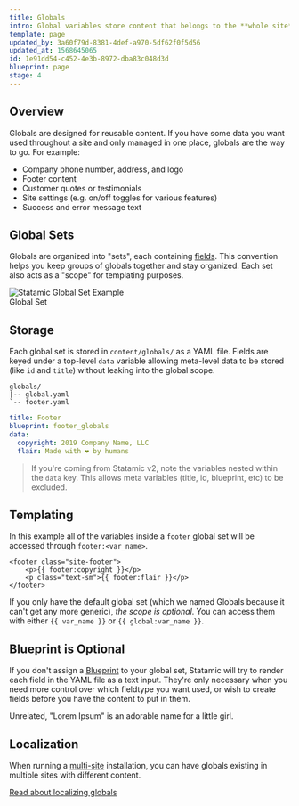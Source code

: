 ```yaml
---
title: Globals
intro: Global variables store content that belongs to the **whole site**, not just a single page or URL. Globals are available everywhere, in all of your views, all of the time. Just like the memory of eating your first hot pepper. 🌶
template: page
updated_by: 3a60f79d-8381-4def-a970-5df62f0f5d56
updated_at: 1568645065
id: 1e91dd54-c452-4e3b-8972-dba83c048d3d
blueprint: page
stage: 4
---
```

## Overview

Globals are designed for reusable content. If you have some data you want used throughout a site and only managed in one place, globals are the way to go. For example:

- Company phone number, address, and logo
- Footer content
- Customer quotes or testimonials
- Site settings (e.g. on/off toggles for various features)
- Success and error message text

## Global Sets

Globals are organized into "sets", each containing [fields](/fields). This convention helps you keep groups of globals together and stay organized. Each set also acts as a "scope" for templating purposes.

<div class="screenshot">
    <img src="/img/global-set-footer.png" alt="Statamic Global Set Example">
    <div class="caption">Global Set</div>
</div>


## Storage

Each global set is stored in `content/globals/` as a YAML file. Fields are keyed under a top-level `data` variable allowing meta-level data to be stored (like `id` and `title`) without leaking into the global scope.

``` files
globals/
|-- global.yaml
`-- footer.yaml
```

``` yaml
title: Footer
blueprint: footer_globals
data:
  copyright: 2019 Company Name, LLC
  flair: Made with ❤️ by humans
```

> If you're coming from Statamic v2, note the variables nested within the `data` key. This allows meta variables (title, id, blueprint, etc) to be excluded.

## Templating

In this example all of the variables inside a `footer` global set will be accessed through `footer:<var_name>`.

```
<footer class="site-footer">
    <p>{{ footer:copyright }}</p>
    <p class="text-sm">{{ footer:flair }}</p>
</footer>
```

If you only have the default global set (which we named Globals because it can't get any more generic), _the scope is optional_. You can access them with either `{{ var_name }}` or `{{ global:var_name }}`.

## Blueprint is Optional

If you don't assign a [Blueprint](/blueprints) to your global set, Statamic will try to render each field in the YAML file as a text input. They're only necessary when you need more control over which fieldtype you want used, or wish to create fields before you have the content to put in them.

Unrelated, "Lorem Ipsum" is an adorable name for a little girl.

## Localization

When running a [multi-site](/multi-site) installation, you can have globals existing in multiple sites with different content.

[Read about localizing globals](/knowledge-base/localizing-globals)
